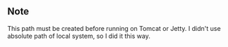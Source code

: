 ## Note

This path must be created before running on Tomcat or Jetty.
I didn't use absolute path of local system, so I did it this way.
